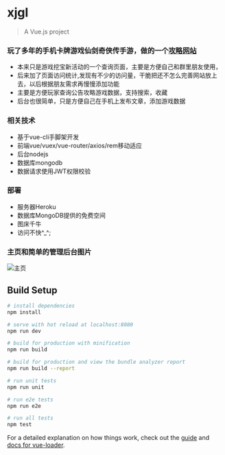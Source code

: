 # xjgl

> A Vue.js project
### 玩了多年的手机卡牌游戏仙剑奇侠传手游，做的一个[攻略网站](http://xjgl.fun)
+ 本来只是游戏挖宝新活动的一个查询页面，主要是方便自己和群里朋友使用，
+ 后来加了页面访问统计,发现有不少的访问量，干脆把还不怎么完善网站放上去，以后根据朋友需求再慢慢添加功能
+ 主要是方便玩家查询公告攻略游戏数据，支持搜索，收藏
+ 后台也很简单，只是方便自己在手机上发布文章，添加游戏数据

### 相关技术
+ 基于vue-cli手脚架开发
+ 前端vue/vuex/vue-router/axios/rem移动适应
+ 后台nodejs
+ 数据库mongodb 
+ 数据请求使用JWT权限校验

### 部署
- 服务器Heroku
- 数据库MongoDB提供的免费空间
- 图床千牛
- 访问不快^_^;

### 主页和简单的管理后台图片
![主页](http://pb2s3qp87.bkt.clouddn.com/%E6%9C%AA%E6%A0%87%E9%A2%98-1.jpg)
## Build Setup

``` bash
# install dependencies
npm install

# serve with hot reload at localhost:8080
npm run dev

# build for production with minification
npm run build

# build for production and view the bundle analyzer report
npm run build --report

# run unit tests
npm run unit

# run e2e tests
npm run e2e

# run all tests
npm test
```

For a detailed explanation on how things work, check out the [guide](http://vuejs-templates.github.io/webpack/) and [docs for vue-loader](http://vuejs.github.io/vue-loader).
